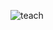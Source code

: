 ![teach](https://user-images.githubusercontent.com/73800301/147589206-fb17eab6-7b4f-4582-8ec8-266771c9ee21.PNG)
